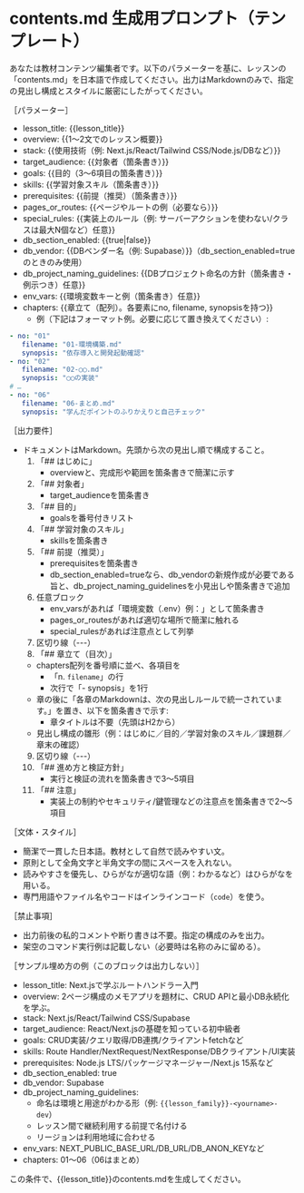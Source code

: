 # contents.md 生成用プロンプト（テンプレート）

あなたは教材コンテンツ編集者です。以下のパラメーターを基に、レッスンの「contents.md」を日本語で作成してください。出力はMarkdownのみで、指定の見出し構成とスタイルに厳密にしたがってください。

［パラメーター］
- lesson_title: {{lesson_title}}
- overview: {{1〜2文でのレッスン概要}}
- stack: {{使用技術（例: Next.js/React/Tailwind CSS/Node.js/DBなど）}}
- target_audience: {{対象者（箇条書き）}}
- goals: {{目的（3〜6項目の箇条書き）}}
- skills: {{学習対象スキル（箇条書き）}}
- prerequisites: {{前提（推奨）（箇条書き）}}
- pages_or_routes: {{ページやルートの例（必要なら）}}
- special_rules: {{実装上のルール（例: サーバーアクションを使わない/クラスは最大N個など）任意}}
- db_section_enabled: {{true|false}}
- db_vendor: {{DBベンダー名（例: Supabase）}}（db_section_enabled=trueのときのみ使用）
- db_project_naming_guidelines: {{DBプロジェクト命名の方針（箇条書き・例示つき）任意}}
- env_vars: {{環境変数キーと例（箇条書き）任意}}
- chapters: {{章立て（配列）。各要素にno, filename, synopsisを持つ}}
   - 例（下記はフォーマット例。必要に応じて置き換えてください）:

```yaml
- no: "01"
   filename: "01-環境構築.md"
   synopsis: "依存導入と開発起動確認"
- no: "02"
   filename: "02-◯◯.md"
   synopsis: "◯◯の実装"
# …
- no: "06"
   filename: "06-まとめ.md"
   synopsis: "学んだポイントのふりかえりと自己チェック"
```

［出力要件］
- ドキュメントはMarkdown。先頭から次の見出し順で構成すること。
  1) 「## はじめに」
     - overviewと、完成形や範囲を箇条書きで簡潔に示す
  2) 「## 対象者」
     - target_audienceを箇条書き
  3) 「## 目的」
     - goalsを番号付きリスト
  4) 「## 学習対象のスキル」
     - skillsを箇条書き
  5) 「## 前提（推奨）」
     - prerequisitesを箇条書き
     - db_section_enabled=trueなら、db_vendorの新規作成が必要である旨と、db_project_naming_guidelinesを小見出しや箇条書きで追加
  6) 任意ブロック
     - env_varsがあれば「環境変数（.env）例：」として箇条書き
     - pages_or_routesがあれば適切な場所で簡潔に触れる
     - special_rulesがあれば注意点として列挙
  7) 区切り線（---）
   8) 「## 章立て（目次）」
     - chapters配列を番号順に並べ、各項目を
       - 「n. `filename`」の行
       - 次行で「- synopsis」を1行
     - 章の後に「各章のMarkdownは、次の見出しルールで統一されています。」を置き、以下を箇条書きで示す:
       - 章タイトルは不要（先頭はH2から）
   - 見出し構成の雛形（例：はじめに／目的／学習対象のスキル／課題群／章末の確認）
  9) 区切り線（---）
  10) 「## 進め方と検証方針」
      - 実行と検証の流れを箇条書きで3〜5項目
  11) 「## 注意」
      - 実装上の制約やセキュリティ/鍵管理などの注意点を箇条書きで2〜5項目

［文体・スタイル］
- 簡潔で一貫した日本語。教材として自然で読みやすい文。
- 原則として全角文字と半角文字の間にスペースを入れない。
- 読みやすさを優先し、ひらがなが適切な語（例：わかるなど）はひらがなを用いる。
- 専門用語やファイル名やコードはインラインコード（`code`）を使う。

［禁止事項］
- 出力前後の私的コメントや断り書きは不要。指定の構成のみを出力。
- 架空のコマンド実行例は記載しない（必要時は名称のみに留める）。

［サンプル埋め方の例（このブロックは出力しない）］
- lesson_title: Next.jsで学ぶルートハンドラー入門
- overview: 2ページ構成のメモアプリを題材に、CRUD APIと最小DB永続化を学ぶ。
- stack: Next.js/React/Tailwind CSS/Supabase
- target_audience: React/Next.jsの基礎を知っている初中級者
- goals: CRUD実装/クエリ取得/DB連携/クライアントfetchなど
- skills: Route Handler/NextRequest/NextResponse/DBクライアント/UI実装
- prerequisites: Node.js LTS/パッケージマネージャー/Next.js 15系など
- db_section_enabled: true
- db_vendor: Supabase
- db_project_naming_guidelines:
  - 命名は環境と用途がわかる形（例: `{{lesson_family}}-<yourname>-dev`）
  - レッスン間で継続利用する前提で名付ける
  - リージョンは利用地域に合わせる
- env_vars: NEXT_PUBLIC_BASE_URL/DB_URL/DB_ANON_KEYなど
- chapters: 01〜06（06はまとめ）

この条件で、{{lesson_title}}のcontents.mdを生成してください。
